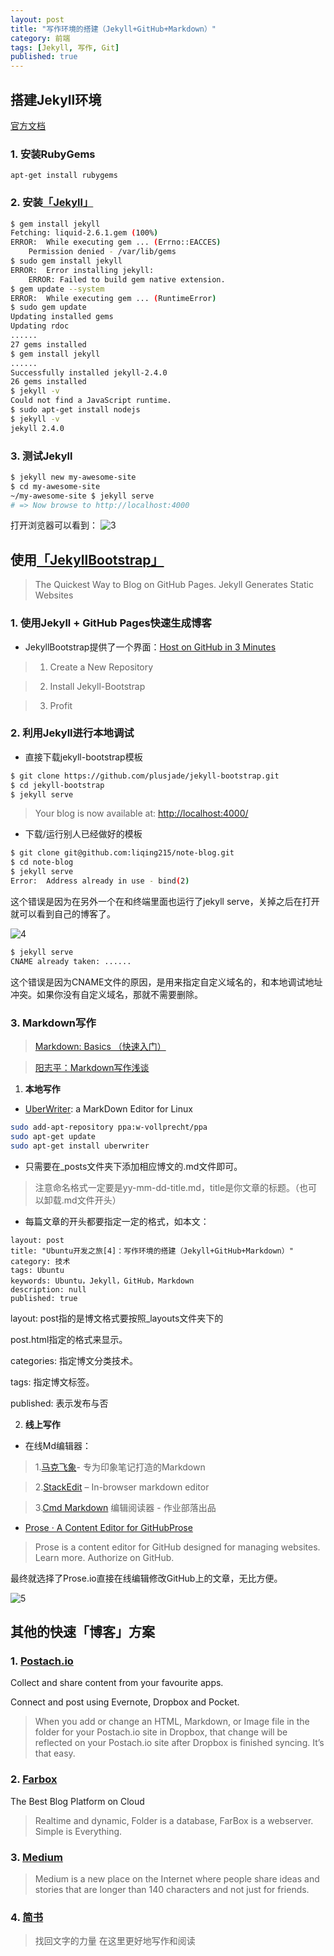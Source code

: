 ```yaml
---
layout: post
title: "写作环境的搭建（Jekyll+GitHub+Markdown）"
category: 前端
tags: [Jekyll, 写作, Git]
published: true
---
```


## 搭建Jekyll环境

[官方文档](http://jekyllcn.com/docs/installation/)

### 1. 安装RubyGems

`apt-get install rubygems`

### 2. 安装[「Jekyll」](http://jekyllcn.com/)

```sh
$ gem install jekyll
Fetching: liquid-2.6.1.gem (100%)
ERROR:  While executing gem ... (Errno::EACCES)
    Permission denied - /var/lib/gems
$ sudo gem install jekyll
ERROR:  Error installing jekyll:
	ERROR: Failed to build gem native extension.
$ gem update --system
ERROR:  While executing gem ... (RuntimeError)
$ sudo gem update
Updating installed gems
Updating rdoc
......
27 gems installed
$ gem install jekyll
......
Successfully installed jekyll-2.4.0
26 gems installed
$ jekyll -v
Could not find a JavaScript runtime.
$ sudo apt-get install nodejs
$ jekyll -v
jekyll 2.4.0
```

### 3. 测试Jekyll

```sh
$ jekyll new my-awesome-site
$ cd my-awesome-site
~/my-awesome-site $ jekyll serve
# => Now browse to http://localhost:4000
```

打开浏览器可以看到：
![3](http://7xjbdq.com1.z0.glb.clouddn.com/public/img/tech/0926-3.png)


## 使用[「JekyllBootstrap」](http://jekyllbootstrap.com/)

> The Quickest Way to Blog on GitHub Pages.
> Jekyll Generates Static Websites

### 1. 使用Jekyll + GitHub Pages快速生成博客

- JekyllBootstrap提供了一个界面：[Host on GitHub in 3 Minutes](http://jekyllbootstrap.com/usage/jekyll-quick-start.html)

> 1. Create a New Repository

> 2. Install Jekyll-Bootstrap

> 3. Profit

### 2. 利用Jekyll进行本地调试

- 直接下载jekyll-bootstrap模板

```sh
$ git clone https://github.com/plusjade/jekyll-bootstrap.git
$ cd jekyll-bootstrap
$ jekyll serve
```

> Your blog is now available at: [http://localhost:4000/](http://localhost:4000/)

- 下载/运行别人已经做好的模板

```sh
$ git clone git@github.com:liqing215/note-blog.git
$ cd note-blog
$ jekyll serve
Error:  Address already in use - bind(2)
```

这个错误是因为在另外一个在和终端里面也运行了jekyll serve，关掉之后在打开就可以看到自己的博客了。

![4](http://7xjbdq.com1.z0.glb.clouddn.com/public/img/tech/0926-4.png)

```sh
$ jekyll serve
CNAME already taken: ......
```

这个错误是因为CNAME文件的原因，是用来指定自定义域名的，和本地调试地址冲突。如果你没有自定义域名，那就不需要删除。


### 3. Markdown写作

> [Markdown: Basics （快速入门）](http://wowubuntu.com/markdown/basic.html)

> [阳志平：Markdown写作浅谈](http://www.yangzhiping.com/tech/r-markdown-knitr.html)

1) **本地写作**

- [UberWriter](http://jonathanmh.com/uberwriter-a-markdown-editor-for-linux/): a MarkDown Editor for Linux

```sh
sudo add-apt-repository ppa:w-vollprecht/ppa
sudo apt-get update
sudo apt-get install uberwriter
```

- 只需要在_posts文件夹下添加相应博文的.md文件即可。

> 注意命名格式一定要是yy-mm-dd-title.md，title是你文章的标题。（也可以卸载.md文件开头）

- 每篇文章的开头都要指定一定的格式，如本文：

```
layout: post
title: "Ubuntu开发之旅[4]：写作环境的搭建（Jekyll+GitHub+Markdown）"
category: 技术
tags: Ubuntu
keywords: Ubuntu，Jekyll，GitHub，Markdown
description: null
published: true
```

layout: post指的是博文格式要按照_layouts文件夹下的

post.html指定的格式来显示。

categories: 指定博文分类技术。

tags: 指定博文标签。

published: 表示发布与否

2) **线上写作**

- 在线Md编辑器：

> 1.[马克飞象](http://maxiang.info)- 专为印象笔记打造的Markdown

> 2.[StackEdit](https://stackedit.io/) – In-browser markdown editor

> 3.[Cmd Markdown](https://www.zybuluo.com/mdeditor) 编辑阅读器 - 作业部落出品

- [Prose · A Content Editor for GitHubProse](http://prose.io)

> Prose is a content editor for GitHub designed for managing websites. Learn more. Authorize on GitHub.

最终就选择了Prose.io直接在线编辑修改GitHub上的文章，无比方便。

![5](http://7xjbdq.com1.z0.glb.clouddn.com/public/img/tech/0926-5.png)


## 其他的快速「博客」方案

### 1. [Postach.io](http://postach.io)

Collect and share content from your favourite apps.

Connect and post using Evernote, Dropbox and Pocket.

> When you add or change an HTML, Markdown, or Image file in the folder for your Postach.io site in Dropbox, that change will be reflected on your Postach.io site after Dropbox is finished syncing. It’s that easy.

### 2. [Farbox](https://www.farbox.com/)

The Best Blog Platform on Cloud
 
> Realtime and dynamic, Folder is a database, FarBox is a webserver. Simple is Everything. 

### 3. [Medium](https://medium.com/about/welcome-to-medium-9e53ca408c48)

> Medium is a new place on the Internet where people share ideas and stories that are longer than 140 characters and not just for friends. 

### 4. [简书](http://www.jianshu.com/)

> 找回文字的力量 在这里更好地写作和阅读